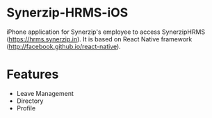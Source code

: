 # Synerzip-HRMS-iOS

iPhone application for Synerzip's employee to access SynerzipHRMS (https://hrms.synerzip.in). It is based on React Native framework (http://facebook.github.io/react-native).

# Features

- Leave Management
- Directory
- Profile







